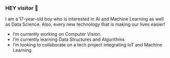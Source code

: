### HEY visitor :wave:

I am a 17-year-old boy who is interested in AI and Machine Learning as well as Data Science. Also, every new technology that is making our lives easier!
-  I’m currently working on Computer Vision.
-  I’m currently learning Data Structures and Algorithms
-  I’m looking to collaborate on a tech project integrating IoT and Machine Learning


